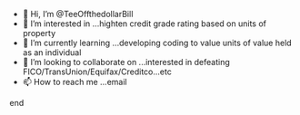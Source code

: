 - 👋 Hi, I’m @TeeOffthedollarBill
- 👀 I’m interested in ...highten credit grade rating based on units of property
- 🌱 I’m currently learning ...developing coding to value units of value held as an individual
- 💞️ I’m looking to collaborate on ...interested in defeating FICO/TransUnion/Equifax/Creditco...etc
- 📫 How to reach me ...email

<!---
TeeOffthedollarBill/TeeOffthedollarBill is a ✨ special ✨ repository because its `README.md` (this file) appears on your GitHub profile.
You can click the Preview link to take a look at your changes.
--->end

